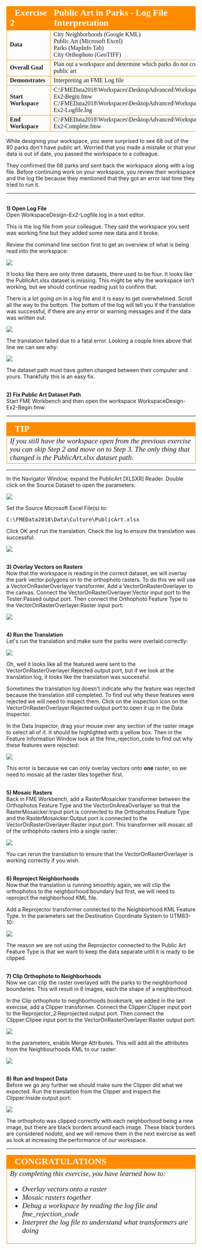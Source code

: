 <!--Exercise Section-->


<table style="border-spacing: 0px;border-collapse: collapse;font-family:serif">
<tr>
<td style="vertical-align:middle;background-color:darkorange;border: 2px solid darkorange">
<i class="fa fa-cogs fa-lg fa-pull-left fa-fw" style="color:white;padding-right: 12px;vertical-align:text-top"></i>
<span style="color:white;font-size:x-large;font-weight: bold">Exercise 2</span>
</td>
<!--AKA What Does the Log Say?-->
<td style="border: 2px solid darkorange;background-color:darkorange;color:white">
<span style="color:white;font-size:x-large;font-weight: bold">Public Art in Parks - Log File Interpretation</span>
</td>
</tr>

<tr>
<td style="border: 1px solid darkorange; font-weight: bold">Data</td>
<td style="border: 1px solid darkorange">City Neighborhoods (Google KML)<br>Public Art (Microsoft Excel)<br>
Parks (MapInfo Tab)<br>
City Orthophoto (GeoTIFF)</td>
</tr>

<tr>
<td style="border: 1px solid darkorange; font-weight: bold">Overall Goal</td>
<td style="border: 1px solid darkorange">Plan out a workspace and determine which parks do not contain public art</td>
</tr>

<tr>
<td style="border: 1px solid darkorange; font-weight: bold">Demonstrates</td>
<td style="border: 1px solid darkorange">Interpreting an FME Log file</td>
</tr>

<tr>
<td style="border: 1px solid darkorange; font-weight: bold">Start Workspace</td>
<td style="border: 1px solid darkorange">C:\FMEData2018\Workspaces\DesktopAdvanced\WorkspaceDesign-Ex2-Begin.fmw<br>
C:\FMEData2018\Workspaces\DesktopAdvanced\WorkspaceDesign-Ex2-Logfile.log</td>
</tr>

<tr>
<td style="border: 1px solid darkorange; font-weight: bold">End Workspace</td>
<td style="border: 1px solid darkorange">C:\FMEData2018\Workspaces\DesktopAdvanced\WorkspaceDesign-Ex2-Complete.fmw</td>
</tr>

</table>

While designing your workspace, you were surprised to see 68 out of the 80 parks don't have public art. Worried that you made a mistake or that your data is out of date, you passed the workspace to a colleague. 

They confirmed the 68 parks and sent back the workspace along with a log file. Before continuing work on your workspace, you review their workspace and the log file because they mentioned that they got an error last time they tried to run it. 

---
<br>**1) Open Log File**
<br>Open WorkspaceDesign-Ex2-Logfile.log in a text editor. 

This is the log file from your colleague. They said the workspace you sent was working fine but they added some new data and it broke. 

Review the command line section first to get an overview of what is being read into the workspace:

![](./Images/Img2.211.Ex2.LogCommandLine.png)

It looks like there are only three datasets, there used to be four. It looks like the PublicArt.xlsx dataset is missing. This might be why the workspace isn't working, but we should continue reading just to confirm that. 

There is a lot going on in a log file and it is easy to get overwhelmed. Scroll all the way to the bottom. The bottom of the log will tell you if the translation was successful, if there are any error or warning messages and if the data was written out:

![](./Images/Img2.212.Ex2.LogTranslationFailed.png)

The translation failed due to a fatal error. Looking a couple lines above that line we can see why:

![](./Images/Img2.213.Ex2.LogNoFileExists.png)

The dataset path must have gotten changed between their computer and yours. Thankfully this is an easy fix. 

<br>**2) Fix Public Art Dataset Path**
<br>Start FME Workbench and then open the workspace WorkspaceDesign-Ex2-Begin.fmw. 

---

<!--Tip Section--> 

<table style="border-spacing: 0px">
<tr>
<td style="vertical-align:middle;background-color:darkorange;border: 2px solid darkorange">
<i class="fa fa-info-circle fa-lg fa-pull-left fa-fw" style="color:white;padding-right: 12px;vertical-align:text-top"></i>
<span style="color:white;font-size:x-large;font-weight: bold;font-family:serif">TIP</span>
</td>
</tr>

<tr>
<td style="border: 1px solid darkorange">
<span style="font-family:serif; font-style:italic; font-size:larger">
If you still have the workspace open from the previous exercise you can skip Step 2 and move on to Step 3. The only thing that changed is the PublicArt.xlsx dataset path. 
</span>
</td>
</tr>
</table>

---

In the Navigator Window, expand the PublicArt &#91;XLSXR&#93; Reader. Double click on the Source Dataset to open the parameters: 

![](./Images/Img2.214.Ex2.PublicArtNavigator.png)

Set the Source Microsoft Excel File(s) to:

<pre>
C:\FMEData2018\Data\Culture\PublicArt.xlsx
</pre>

Click OK and run the translation. Check the log to ensure the translation was successful:

![](./Images/Img2.215.Ex2.LogTranslationSuccessful.png)


<br>**3) Overlay Vectors on Rasters**
<br>Now that the workspace is reading in the correct dataset, we will overlay the park vector polygons on to the orthophoto rasters. To do this we will use a VectorOnRasterOverlayer transformer. Add a VectorOnRasterOverlayer to the canvas. Connect the VectorOnRasterOverlayer:Vector input port to the Tester:Passed output port. Then connect the Orthophoto Feature Type to the VectorOnRasterOverlayer:Raster input port:

![](./Images/Img2.216.Ex2.VectorOnRasterOverlayer.png)


<br>**4) Run the Translation**
<br>Let's run the translation and make sure the parks were overlaid correctly:

![](./Images/Img2.217.Ex2.VectorOnRasterOverlayFailed.png)

Oh, well it looks like all the featured were sent to the VectorOnRasterOverlayer:Rejected output port, but if we look at the translation log, it looks like the translation was successful. 

Sometimes the translation log doesn't indicate why the feature was rejected because the translation still completed. To find out why these features were rejected we will need to inspect them. Click on the inspection icon on the VectorOnRasterOverlayer:Rejected output port to open it up in the Data Inspector. 

In the Data Inspector, drag your mouse over any section of the raster image to select all of it. It should be highlighted with a yellow box. Then in the Feature Information Window look at the fme_rejection_code to find out why these features were rejected:

![](./Images/Img2.218.Ex2.DataInspectorRejectionCode.png)

This error is because we can only overlay vectors onto **one** raster, so we need to mosaic all the raster tiles together first.


<br>**5) Mosaic Rasters**
<br>Back in FME Workbench, add a RasterMosaicker transformer between the Orthophotos Feature Type and the VectorOnAreaOverlayer so that the RasterMosaicker:Input port is connected to the Orthophotos Feature Type and the RasterMosaicker:Output port is connected to the VectorOnRasterOverlayer:Raster input port.  This transformer will mosaic all of the orthophoto rasters into a single raster: 

![](./Images/Img2.219.Ex2.RasterMosaicker.png)

You can rerun the translation to ensure that the VectorOnRasterOverlayer is working correctly if you wish. 


<br>**6) Reproject Neighborhoods**
<br>Now that the translation is running smoothly again, we will clip the orthophotos to the neighborhood boundary but first, we will need to reproject the neighborhood KML file. 

Add a Reprojector transformer connected to the Neighborhood KML Feature Type. In the parameters set the Destination Coordinate System to UTM83-10: 

![](./Images/Img2.220.Ex2.ReprojectNeighborhoods.png)

The reason we are not using the Reprojector connected to the Public Art Feature Type is that we want to keep the data separate until it is ready to be clipped. 


<br>**7) Clip Orthophoto to Neighborhoods**
<br>Now we can clip the raster overlayed with the parks to the neighborhood boundaries. This will result in 6 images, each the shape of a neighborhood. 

In the Clip orthophoto to neighborhoods bookmark, we added in the last exercise, add a Clipper transformer. Connect the Clipper:Clipper input port to the Reprojector_2:Reprojected output port. Then connect the Clipper:Clipee input port to the VectorOnRasterOverlayer:Raster output port:

![](./Images/Img2.221.Ex2.ClipOrthophotos.png)

In the parameters, enable Merge Attributes. This will add all the attributes from the Neighbourhoods KML to our raster:  

![](./Images/Img2.222.Ex2.ClipperParameters.png)


<br>**8) Run and Inspect Data**
<br>Before we go any further we should make sure the Clipper did what we expected. Run the translation from the Clipper and inspect the Clipper:Inside output port:

![](./Images/Img2.223.Ex2.ClipperResults.png)

The orthophoto was clipped correctly with each neighborhood being a new image, but there are black borders around each image. These black borders are considered *nodata,* and we will remove them in the next exercise as well as look at increasing the performance of our workspace.  

---

<!--Exercise Congratulations Section--> 

<table style="border-spacing: 0px">
<tr>
<td style="vertical-align:middle;background-color:darkorange;border: 2px solid darkorange">
<i class="fa fa-thumbs-o-up fa-lg fa-pull-left fa-fw" style="color:white;padding-right: 12px;vertical-align:text-top"></i>
<span style="color:white;font-size:x-large;font-weight: bold;font-family:serif">CONGRATULATIONS</span>
</td>
</tr>

<tr>
<td style="border: 1px solid darkorange">
<span style="font-family:serif; font-style:italic; font-size:larger">
By completing this exercise, you have learned how to:
<ul><li>Overlay vectors onto a raster</li>
<li>Mosaic rasters together</li>
<li>Debug a workspace by reading the log file and fme_rejection_code</li>
<li>Interpret the log file to understand what transformers are doing</ul>
</span>
</td>
</tr>
</table>
